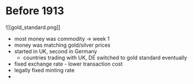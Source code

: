# Before 1913
![[gold_standard.png]]
- most money was commodity -> week 1
- money was matching gold/silver prices
- started in UK, second in Germany
	- countries trading with UK, DE switched to gold standard eventually
- fixed exchange rate - lower transaction cost
- legally fixed minting rate
- 
